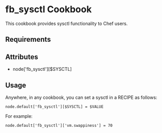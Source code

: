 fb_sysctl Cookbook
====================
This cookbook provides sysctl functionality to Chef users.

Requirements
------------

Attributes
----------
* node['fb_sysctl'][$SYSCTL]

Usage
-----
Anywhere, in any cookbook, you can set a sysctl in a RECIPE as follows:

```
node.default['fb_sysctl'][$SYSCTL] = $VALUE
```

For example:

```
node.default['fb_sysctl']['vm.swappiness'] = 70
```
